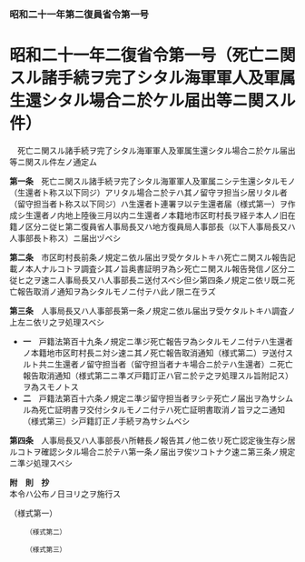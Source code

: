 ### 昭和二十一年第二復員省令第一号  
# 昭和二十一年二復省令第一号（死亡ニ関スル諸手続ヲ完了シタル海軍軍人及軍属生還シタル場合ニ於ケル届出等ニ関スル件）  
　死亡ニ関スル諸手続ヲ完了シタル海軍軍人及軍属生還シタル場合ニ於ケル届出等ニ関スル件左ノ通定ム  
  
**第一条**　死亡ニ関スル諸手続ヲ完了シタル海軍軍人及軍属ニシテ生還シタルモノ（生還者ト称ス以下同ジ）アリタル場合ニ於テハ其ノ留守ヲ担当シ居リタル者（留守担当者ト称ス以下同ジ）ハ生還者ト連署ヲ以テ生還者届（様式第一）ヲ作成シ生還者ノ内地上陸後三月以内ニ生還者ノ本籍地市区町村長ヲ経テ本人ノ旧在籍ノ区分ニ従ヒ第二復員省人事局長又ハ地方復員局人事部長（以下人事局長又ハ人事部長ト称ス）ニ届出ヅベシ  
  
**第二条**　市区町村長前条ノ規定ニ依ル届出ヲ受ケタルトキハ死亡ニ関スル報告記載ノ本人ナルコトヲ調査シ其ノ旨奥書証明ヲ為シ死亡ニ関スル報告発信ノ区分ニ従ヒ之ヲ速ニ人事局長又ハ人事部長ニ送付スベシ但シ第四条ノ規定ニ依リ既ニ死亡報告取消ノ通知ヲ為シタルモノニ付テハ此ノ限ニ在ラズ  
  
**第三条**　人事局長又ハ人事部長第一条ノ規定ニ依ル届出ヲ受ケタルトキハ調査ノ上左ニ依リ之ヲ処理スベシ  
* **一**　戸籍法第百十九条ノ規定ニ準ジ死亡報告ヲ為シタルモノニ付テハ生還者ノ本籍地市区町村長ニ対シ速ニ其ノ死亡報告取消通知（様式第二）ヲ送付スルト共ニ生還者ノ留守担当者（留守担当者ナキ場合ニ於テハ生還者）ニ死亡報告取消通知（様式第二ニ準ズ戸籍訂正ハ官ニ於テ之ヲ処理スル旨附記ス）ヲ為スモノトス  
* **二**　戸籍法第百十六条ノ規定ニ準ジ留守担当者ヲシテ死亡ノ届出ヲ為サシムル為死亡証明書ヲ交付シタルモノニ付テハ死亡証明書取消ノ旨ヲ之ニ通知（様式第三）シ戸籍訂正ノ手続ヲ為サシムベシ  
  
**第四条**　人事局長又ハ人事部長ハ所轄長ノ報告其ノ他ニ依リ死亡認定後生存シ居ルコトヲ確認シタル場合ニ於テハ第一条ノ届出ヲ俟ツコトナク速ニ第三条ノ規定ニ準ジ処理スベシ  
  
**附　則　抄**  
本令ハ公布ノ日ヨリ之ヲ施行ス  
  
（様式第一）
          
        （様式第二）
          
        （様式第三）
          
        